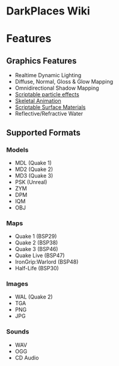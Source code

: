 DarkPlaces Wiki
===============

Features
========

Graphics Features
-----------------

-   Realtime Dynamic Lighting
-   Diffuse, Normal, Gloss & Glow Mapping
-   Omnidirectional Shadow Mapping
-   [Scriptable particle effects](Effectinfo)
-   [Skeletal Animation](Modeling)
-   [Scriptable Surface Materials](Materials)
-   Reflective/Refractive Water

Supported Formats
-----------------

### Models

-   MDL (Quake 1)
-   MD2 (Quake 2)
-   MD3 (Quake 3)
-   PSK (Unreal)
-   ZYM
-   DPM
-   IQM
-   OBJ

### Maps

-   Quake 1 (BSP29)
-   Quake 2 (BSP38)
-   Quake 3 (BSP46)
-   Quake Live (BSP47)
-   IronGrip:Warlord (BSP48)
-   Half-Life (BSP30)

### Images

-   WAL (Quake 2)
-   TGA
-   PNG
-   JPG

### Sounds

-   WAV
-   OGG
-   CD Audio
